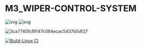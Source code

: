# M3_WIPER-CONTROL-SYSTEM
![svg](https://user-images.githubusercontent.com/101448351/168334850-916cdf47-91a9-4764-a384-6414abfd6ac3.svg)
![svg](https://user-images.githubusercontent.com/101448351/168335093-d8321e8e-f1ba-49fd-a7f8-24f92291cd25.svg)

![3ca7740fcf9147c084ecac5437b5df27](https://user-images.githubusercontent.com/101448351/168335696-ef795ff7-7bff-41dd-accd-35d238cc0e31.svg)

[![Build-Linux CI](https://github.com/prasanthrajSRAG/M3_WIPER-CONTROL-SYSTEM/actions/workflows/Build%20on%20linux.yml/badge.svg)](https://github.com/prasanthrajSRAG/M3_WIPER-CONTROL-SYSTEM/actions/workflows/Build%20on%20linux.yml)
